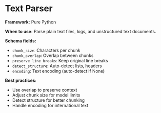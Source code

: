 # Text Parser

**Framework:** Pure Python

**When to use:** Parse plain text files, logs, and unstructured text documents.

**Schema fields:**
- `chunk_size`: Characters per chunk
- `chunk_overlap`: Overlap between chunks
- `preserve_line_breaks`: Keep original line breaks
- `detect_structure`: Auto-detect lists, headers
- `encoding`: Text encoding (auto-detect if None)

**Best practices:**
- Use overlap to preserve context
- Adjust chunk size for model limits
- Detect structure for better chunking
- Handle encoding for international text